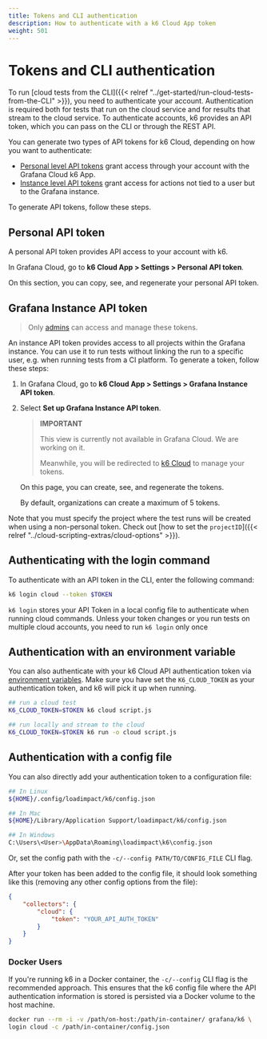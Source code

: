 ```yaml
---
title: Tokens and CLI authentication
description: How to authenticate with a k6 Cloud App token
weight: 501
---
```


# Tokens and CLI authentication

To run [cloud tests from the CLI]({{< relref "../get-started/run-cloud-tests-from-the-CLI" >}}), you need to authenticate your account.
Authentication is required both for tests that run on the cloud service and for results that stream to the cloud service.
To authenticate accounts, k6 provides an API token, which you can pass on the CLI or through the REST API.

You can generate two types of API tokens for k6 Cloud, depending on how you want to authenticate:
- [Personal level API tokens](#personal-api-token) grant access through your account with the Grafana Cloud k6 App.
- [Instance level API tokens](#grafana-instance-api-token) grant access for actions not tied to a user but to the Grafana instance.

To generate API tokens, follow these steps.

## Personal API token

A personal API token provides API access to your account with k6.

In Grafana Cloud, go to **k6 Cloud App > Settings > Personal API token**. 

On this section, you can copy, see, and regenerate your personal API token.


## Grafana Instance API token

> Only [admins](/cloud/project-and-team-management/members/#admin) can access and manage these tokens.

An instance API token provides access to all projects within the Grafana instance.
You can use it to run tests without linking the run to a specific user, e.g. when running tests from a CI platform.
To generate a token, follow these steps:

1. In Grafana Cloud, go to **k6 Cloud App > Settings > Grafana Instance API token**.
2. Select **Set up Grafana Instance API token**.
   
	> **IMPORTANT** 
	> 
	> This view is currently not available in Grafana Cloud. We are working on it.
	> 
	> Meanwhile, you will be redirected to [k6 Cloud](https://app.k6.io/) to manage your tokens. 

   On this page, you can create, see, and regenerate the tokens.

   By default, organizations can create a maximum of 5 tokens.

Note that you must specify the project where the test runs will be created when using a non-personal token. Check out [how to set the `projectID`]({{< relref "../cloud-scripting-extras/cloud-options" >}}).


## Authenticating with the login command

To authenticate with an API token in the CLI, enter the following command:

```bash
k6 login cloud --token $TOKEN
```

`k6 login` stores your API Token in a local config file to authenticate when running cloud commands. Unless your token changes or you run tests on multiple cloud accounts, you need to run `k6 login` only once

## Authentication with an environment variable

You can also authenticate with your k6 Cloud API authentication token via [environment variables](https://k6.io/docs/using-k6/environment-variables/).
Make sure you have set the `K6_CLOUD_TOKEN` as your authentication token, and k6 will pick it up when running.

```bash
## run a cloud test
K6_CLOUD_TOKEN=$TOKEN k6 cloud script.js

## run locally and stream to the cloud
K6_CLOUD_TOKEN=$TOKEN k6 run -o cloud script.js
```

## Authentication with a config file

You can also directly add your authentication token to a configuration file:

```bash
## In Linux
${HOME}/.config/loadimpact/k6/config.json

## In Mac
${HOME}/Library/Application Support/loadimpact/k6/config.json

## In Windows
C:\Users\<User>\AppData\Roaming\loadimpact\k6\config.json
```

Or, set the config path with the `-c/--config PATH/TO/CONFIG_FILE` CLI flag.

After your token has been added to the config file, it should look something like this (removing any other config options from the file):

```json
{
    "collectors": {
        "cloud": {
            "token": "YOUR_API_AUTH_TOKEN"
        }
    }
}
```

### Docker Users

If you're running k6 in a Docker container, the `-c/--config` CLI flag is the recommended approach. This ensures that the k6 config file where the API authentication information is stored is persisted via a Docker volume to the host machine.

  ```bash
  docker run --rm -i -v /path/on-host:/path/in-container/ grafana/k6 \
  login cloud -c /path/in-container/config.json
  ```
